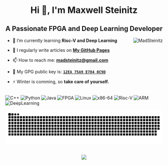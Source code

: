 <h1 align="center">Hi 👋, I'm Maxwell Steinitz</h1>
<h2 align="center">A Passionate FPGA and Deep Learning Developer</h2>

<img align="right" src="https://github-readme-stats.vercel.app/api?username=MadSteinitz&theme=dark&show_icons=true&locale=en" alt="MadSteinitz">

- 🌱 I’m currently learning **Risc-V and Deep Learning**

- 📝 I regularly write articles on **[My GitHub Pages](https://madsteinitz.me)**

- 📫 How to reach me: **[madsteinitz@gmail.com](mailto:madsteinitz@gmail.com)**

- 🔑 My GPG public key is: **[`12EA 75A9 E784 0C9D`](https://keys.openpgp.org/vks/v1/by-fingerprint/EF1DADA013BDEFC531B9D10D12EA75A9E7840C9D)**

- ⚡ Winter is comming, so **take care of yourself.**

## 


![C++](https://img.shields.io/badge/c++-00599c.svg?style=for-the-badge&logo=cplusplus&logoColor=white) ![Python](https://img.shields.io/badge/python-2b5b84.svg?style=for-the-badge&logo=python&logoColor=white) ![Java](https://img.shields.io/badge/java-1e8cbe.svg?style=for-the-badge&logo=coffeescript&logoColor=white) ![FPGA](https://img.shields.io/badge/FPGA-0099b0.svg?style=for-the-badge&logo=open-source-hardware&logoColor=white) ![Linux](https://img.shields.io/badge/Linux-30b980.svg?style=for-the-badge&logo=linux&logoColor=white) ![x86-64](https://img.shields.io/badge/x86--64-0071c5.svg?style=for-the-badge&logo=intel&logoColor=white) ![Risc-V](https://img.shields.io/badge/Risc--V-283272.svg?style=for-the-badge&logo=riscv&logoColor=white) ![ARM](https://img.shields.io/badge/arm-0091bd.svg?style=for-the-badge&logo=arm&logoColor=white) ![DeepLearning](https://img.shields.io/badge/DeepLearning-005CED.svg?style=for-the-badge&logo=onnx&logoColor=white)

![Contributions](https://github.com/MadSteinitz/MadSteinitz/raw/output/github-contribution-grid-snake-dark.svg)

##
<p align="center"><img src="https://profile-counter.glitch.me/MadSteinitz/count.svg" ></p>
